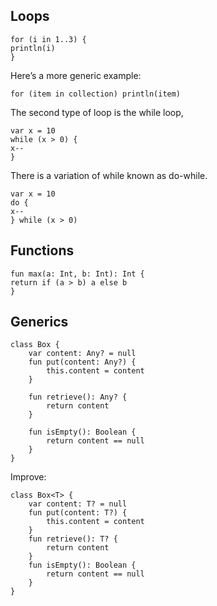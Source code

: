 ## Loops

```
for (i in 1..3) {println(i)}
```

Here’s a more generic example:

`for (item in collection) println(item)`

The second type of loop is the while loop,

```
var x = 10while (x > 0) {x--}
```

There is a variation of while known as do-while.

```
var x = 10do {
x--} while (x > 0)
```

## Functions

```
fun max(a: Int, b: Int): Int {return if (a > b) a else b}
```

## Generics


```
class Box {
    var content: Any? = null
    fun put(content: Any?) {
        this.content = content
    }

    fun retrieve(): Any? {
        return content
    }

    fun isEmpty(): Boolean {
        return content == null
    }
}
```

Improve:

```
class Box<T> {
    var content: T? = null
    fun put(content: T?) {
        this.content = content
    }
    fun retrieve(): T? {
        return content
    }
    fun isEmpty(): Boolean {
        return content == null
    }
}
```






